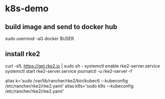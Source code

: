 # k8s-demo

## build image and send to docker hub
sudo usermod -aG docker $USER

## install rke2
curl -sfL https://get.rke2.io | sudo sh -
systemctl enable rke2-server.service
systemctl start rke2-server.service
journalctl -u rke2-server -f

alias k='sudo /var/lib/rancher/rke2/bin/kubectl --kubeconfig /etc/rancher/rke2/rke2.yaml'
alias k9s='sudo k9s --kubeconfig /etc/rancher/rke2/rke2.yaml'

